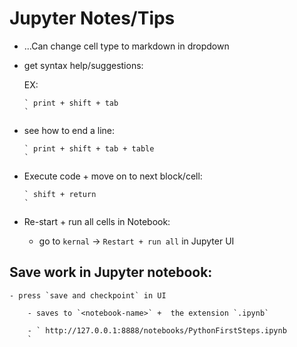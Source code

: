 
# Jupyter Notes/Tips

  - ...Can change cell type to markdown in dropdown

  - get syntax help/suggestions:

      EX:


        ` print + shift + tab
        `
  - see how to end a line:

        ` print + shift + tab + table
        `

  - Execute code + move on to next block/cell:


        ` shift + return
        `


  - Re-start + run all cells in Notebook:


      - go to `kernal` -> `Restart + run all` in Jupyter UI


## Save work in Jupyter notebook:

    - press `save and checkpoint` in UI

        - saves to `<notebook-name>` +  the extension `.ipynb`

        - ` http://127.0.0.1:8888/notebooks/PythonFirstSteps.ipynb
        `

